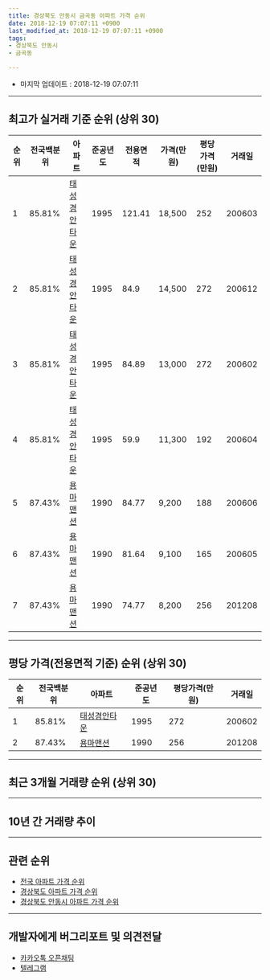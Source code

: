 ```yaml
---
title: 경상북도 안동시 금곡동 아파트 가격 순위
date: 2018-12-19 07:07:11 +0900
last_modified_at: 2018-12-19 07:07:11 +0900
tags:
- 경상북도 안동시
- 금곡동

---
```


* 마지막 업데이트 : 2018-12-19 07:07:11

---

## 최고가 실거래 기준 순위 (상위 30)


|순위|전국백분위|아파트|준공년도|전용면적|가격(만원)|평당가격(만원)|거래일|
|---|---|---|---|---|---|---|---|
|1|85.81%|[태성경안타운](https://search.naver.com/search.naver?query=%EA%B2%BD%EC%83%81%EB%B6%81%EB%8F%84+%EC%95%88%EB%8F%99%EC%8B%9C+%EA%B8%88%EA%B3%A1%EB%8F%99+%ED%83%9C%EC%84%B1%EA%B2%BD%EC%95%88%ED%83%80%EC%9A%B4)|1995|121.41|18,500|252|200603|
|2|85.81%|[태성경안타운](https://search.naver.com/search.naver?query=%EA%B2%BD%EC%83%81%EB%B6%81%EB%8F%84+%EC%95%88%EB%8F%99%EC%8B%9C+%EA%B8%88%EA%B3%A1%EB%8F%99+%ED%83%9C%EC%84%B1%EA%B2%BD%EC%95%88%ED%83%80%EC%9A%B4)|1995|84.9|14,500|272|200612|
|3|85.81%|[태성경안타운](https://search.naver.com/search.naver?query=%EA%B2%BD%EC%83%81%EB%B6%81%EB%8F%84+%EC%95%88%EB%8F%99%EC%8B%9C+%EA%B8%88%EA%B3%A1%EB%8F%99+%ED%83%9C%EC%84%B1%EA%B2%BD%EC%95%88%ED%83%80%EC%9A%B4)|1995|84.89|13,000|272|200602|
|4|85.81%|[태성경안타운](https://search.naver.com/search.naver?query=%EA%B2%BD%EC%83%81%EB%B6%81%EB%8F%84+%EC%95%88%EB%8F%99%EC%8B%9C+%EA%B8%88%EA%B3%A1%EB%8F%99+%ED%83%9C%EC%84%B1%EA%B2%BD%EC%95%88%ED%83%80%EC%9A%B4)|1995|59.9|11,300|192|200604|
|5|87.43%|[용마맨션](https://search.naver.com/search.naver?query=%EA%B2%BD%EC%83%81%EB%B6%81%EB%8F%84+%EC%95%88%EB%8F%99%EC%8B%9C+%EA%B8%88%EA%B3%A1%EB%8F%99+%EC%9A%A9%EB%A7%88%EB%A7%A8%EC%85%98)|1990|84.77|9,200|188|200606|
|6|87.43%|[용마맨션](https://search.naver.com/search.naver?query=%EA%B2%BD%EC%83%81%EB%B6%81%EB%8F%84+%EC%95%88%EB%8F%99%EC%8B%9C+%EA%B8%88%EA%B3%A1%EB%8F%99+%EC%9A%A9%EB%A7%88%EB%A7%A8%EC%85%98)|1990|81.64|9,100|165|200605|
|7|87.43%|[용마맨션](https://search.naver.com/search.naver?query=%EA%B2%BD%EC%83%81%EB%B6%81%EB%8F%84+%EC%95%88%EB%8F%99%EC%8B%9C+%EA%B8%88%EA%B3%A1%EB%8F%99+%EC%9A%A9%EB%A7%88%EB%A7%A8%EC%85%98)|1990|74.77|8,200|256|201208|


---

## 평당 가격(전용면적 기준) 순위 (상위 30)


|순위|전국백분위|아파트|준공년도|평당가격(만원)|거래일|
|---|---|---|---|---|---|
|1|85.81%|[태성경안타운](https://search.naver.com/search.naver?query=%EA%B2%BD%EC%83%81%EB%B6%81%EB%8F%84+%EC%95%88%EB%8F%99%EC%8B%9C+%EA%B8%88%EA%B3%A1%EB%8F%99+%ED%83%9C%EC%84%B1%EA%B2%BD%EC%95%88%ED%83%80%EC%9A%B4)|1995|272|200602|
|2|87.43%|[용마맨션](https://search.naver.com/search.naver?query=%EA%B2%BD%EC%83%81%EB%B6%81%EB%8F%84+%EC%95%88%EB%8F%99%EC%8B%9C+%EA%B8%88%EA%B3%A1%EB%8F%99+%EC%9A%A9%EB%A7%88%EB%A7%A8%EC%85%98)|1990|256|201208|


---

## 최근 3개월 거래량 순위 (상위 30)


<div style="width:100%;">
    <canvas id="deal_count_ranking" height="250"></canvas>
</div>


<script>
new Chart(document.getElementById("deal_count_ranking"), {
    type: 'horizontalBar',
    data: {
        labels: ['태성경안타운'],
        datasets: [{
            label: '실거래 수',
            data: [3],
            borderColor: "rgba(255, 0, 128, 1)",
            backgroundColor: "rgba(255, 0, 128, 0.5)",
            fill: false,
        }]
    },
    options: {
        responsive: true,
        title: {
            display: true,
            text: '최근 3개월 거래량 순위'
        },
        tooltips: {
            mode: 'index',
            intersect: false,
            callbacks: {
                title: function(tooltipItems, data) {
                    return "실거래 수:";
                },
                label: function(tooltipItem, data) {
                    return data.labels[tooltipItem.index] + ": " + tooltipItem.xLabel;
                }
            }
        },
        hover: {
            mode: 'nearest',
            intersect: true
        },
        scales: {
            xAxes: [{
                display: true,
                scaleLabel: {
                    display: true,
                    labelString: '실거래 수'
                },
                ticks: {
                    suggestedMin: 0,
                }
            }],
            yAxes: [{
                display: true,
                ticks: {
                    autoSkip: false,
                    callback: function(value, index, values) {
                        if (value.length > 15)
                            return value.substr(0, 13) + "...";
                        else
                            return value;
                    }
                },
                scaleLabel: {
                    display: false,
                }
            }]
        }
    }
});

</script>


---

## 10년 간 거래량 추이


<div style="width:100%;">
    <canvas id="deal_progress" height="250"></canvas>
</div>

<script>
new Chart(document.getElementById("deal_progress"), {
    type: 'line',
    data: {
        labels: ['200812','200901','200902','200903','200904','200905','200906','200907','200908','200909','200910','200911','200912','201001','201002','201003','201004','201005','201006','201007','201008','201009','201010','201011','201012','201101','201102','201103','201104','201105','201106','201107','201108','201109','201110','201111','201112','201201','201202','201203','201204','201205','201206','201207','201208','201209','201210','201211','201212','201301','201302','201303','201304','201305','201306','201307','201308','201309','201310','201311','201312','201401','201402','201403','201404','201405','201406','201407','201408','201409','201410','201411','201412','201501','201502','201503','201504','201505','201506','201507','201508','201509','201510','201511','201512','201601','201602','201603','201604','201605','201606','201607','201608','201609','201610','201611','201612','201701','201702','201703','201704','201705','201706','201707','201708','201709','201710','201711','201712','201801','201802','201803','201804','201805','201806','201807','201808','201809','201810','201811','201812'],
        datasets: [{
            label: '실거래 수',
            pointRadius: 1,
            data: [0, 0, 1, 1, 1, 0, 3, 3, 5, 4, 3, 1, 2, 2, 0, 0, 1, 0, 5, 0, 0, 0, 4, 1, 0, 2, 1, 1, 2, 0, 0, 0, 2, 2, 3, 1, 3, 2, 0, 2, 2, 0, 1, 1, 1, 2, 0, 1, 2, 1, 2, 4, 6, 4, 2, 3, 0, 1, 1, 1, 2, 2, 3, 1, 0, 0, 0, 1, 1, 2, 3, 7, 1, 0, 1, 5, 2, 2, 2, 3, 1, 2, 2, 2, 0, 1, 2, 1, 3, 0, 5, 2, 1, 2, 2, 2, 2, 0, 1, 0, 3, 3, 3, 1, 1, 3, 1, 2, 1, 0, 2, 1, 0, 4, 1, 1, 1, 1, 1, 1, 1],
            borderColor: "rgba(255, 201, 14, 1)",
            backgroundColor: "rgba(255, 201, 14, 0.5)",
            fill: true,
        }]
    },
    options: {
        responsive: true,
        title: {
            display: true,
            text: '10년간 거래량 추이'
        },
        tooltips: {
            mode: 'index',
            intersect: false,
        },
        hover: {
            mode: 'nearest',
            intersect: true
        },
        scales: {
            xAxes: [{
                display: true,
                scaleLabel: {
                    display: true,
                    labelString: '년/월'
                }
            }],
            yAxes: [{
                display: true,
                ticks: {
                    suggestedMin: 0,
                },
                scaleLabel: {
                    display: true,
                    labelString: '실거래 수'
                }
            }]
        }
    }
});

</script>


---

## 관련 순위

- [전국 아파트 가격 순위](https://inasie.github.io/apt-ranking/전국)
- [경상북도 아파트 가격 순위](https://inasie.github.io/apt-ranking/경상북도)
- [경상북도 안동시 아파트 가격 순위](https://inasie.github.io/apt-ranking/경상북도-안동시)


---

## 개발자에게 버그리포트 및 의견전달

- [카카오톡 오픈채팅](https://open.kakao.com/o/gLJUAP4)
- [텔레그램](https://t.me/inasie)

